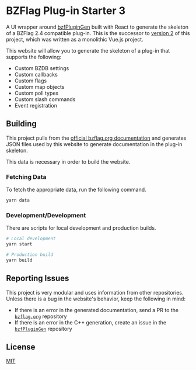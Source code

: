# BZFlag Plug-in Starter 3

A UI wrapper around [bzfPluginGen](https://github.com/allejo/bzfPluginGen) built with React to generate the skeleton of a BZFlag 2.4 compatible plug-in. This is the successor to [version 2](https://github.com/allejo/bzflagPluginStarter2) of this project, which was written as a monolithic Vue.js project.

This website will allow you to generate the skeleton of a plug-in that supports the following:

- Custom BZDB settings
- Custom callbacks
- Custom flags
- Custom map objects
- Custom poll types
- Custom slash commands
- Event registration

## Building

This project pulls from the [official bzflag.org documentation](https://github.com/BZFlag-Dev/bzflag.org) and generates JSON files used by this website to generate documentation in the plug-in skeleton.

This data is necessary in order to build the website.

### Fetching Data

To fetch the appropriate data, run the following command.

```bash
yarn data
```

### Development/Development

There are scripts for local development and production builds.

```bash
# Local development
yarn start

# Production build
yarn build
```

## Reporting Issues

This project is very modular and uses information from other repositories. Unless there is a bug in the website's behavior, keep the following in mind:

- If there is an error in the generated documentation, send a PR to the [`bzflag.org`](https://github.com/BZFlag-Dev/bzflag.org) repository
- If there is an error in the C++ generation, create an issue in the [`bzfPluginGen`](https://github.com/allejo/bzfPluginGen) repository

## License

[MIT](./LICENSE.md)
